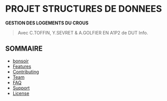 # PROJET STRUCTURES DE DONNEES
**GESTION DES LOGEMENTS DU CROUS**
> Avec C.TOFFIN, Y.SEVRET & A.GOLFIER EN A1P2 de DUT Info.

## SOMMAIRE
- [bonsoir](#installation)
- [Features](#features)
- [Contributing](#contributing)
- [Team](#team)
- [FAQ](#faq)
- [Support](#support)
- [License](#license)
